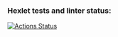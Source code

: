### Hexlet tests and linter status:
[![Actions Status](https://github.com/dearasheville/backend-project-46/workflows/hexlet-check/badge.svg)](https://github.com/dearasheville/backend-project-46/actions)